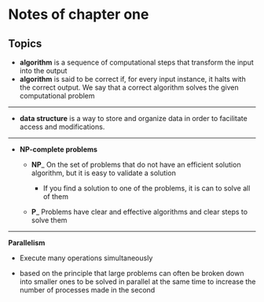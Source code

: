 # Notes of chapter one 

## Topics 

* **algorithm** is a sequence of computational steps that transform the
input into the output
* **algorithm** is said to be correct if, for every input instance, it halts with the
correct output. We say that a correct algorithm solves the given computational
problem

______

* **data structure** is a way to store
and organize data in order to facilitate access and modifications.
----------
* **NP-complete problems**
    
    * **NP**_ On the set of problems that do not have an efficient solution algorithm, but it is easy to validate a solution
    
         * If you find a solution to one of the problems, it is can to solve all of them
         
   * **P**_ Problems have clear and effective algorithms and clear steps to solve them
------------------------
**Parallelism**
  * Execute many operations simultaneously
 
  * based on the principle that large problems can often be broken down into smaller ones to be solved in parallel at the same time
 to increase the number of processes made in the second
